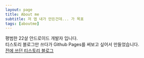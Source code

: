 ```yaml
---
layout: page
title: About me
subtitle: 저 앱 내가 만든건데... 가 목표
tags: [aboutme]
---
```


평범한 22살 안드로이드 개발자 입니다.<br>
티스토리 블로그만 쓰다가 Github Pages를 써보고 싶어서 만들었습니다.
<br>
[전에 쓰던 티스토리 블로그](https://devsoboro.tistory.com)
